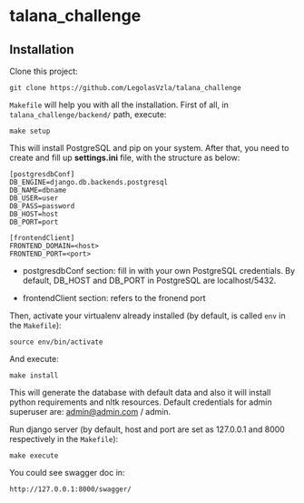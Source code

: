 # talana_challenge


## Installation

Clone this project:

	git clone https://github.com/LegolasVzla/talana_challenge

```Makefile``` will help you with all the installation. First of all, in ```talana_challenge/backend/``` path, execute:

	make setup

This will install PostgreSQL and pip on your system. After that, you need to create and fill up **settings.ini** file, with the structure as below:

	[postgresdbConf]
	DB_ENGINE=django.db.backends.postgresql
	DB_NAME=dbname
	DB_USER=user
	DB_PASS=password
	DB_HOST=host
	DB_PORT=port

	[frontendClient]
	FRONTEND_DOMAIN=<host>
	FRONTEND_PORT=<port>

- postgresdbConf section: fill in with your own PostgreSQL credentials. By default, DB_HOST and DB_PORT in PostgreSQL are localhost/5432.

- frontendClient section: refers to the fronend port

Then, activate your virtualenv already installed (by default, is called ```env``` in the ```Makefile```):

	source env/bin/activate

And execute:

	make install

This will generate the database with default data and also it will install python requirements and nltk resources. Default credentials for admin superuser are: admin@admin.com / admin. 

Run django server (by default, host and port are set as 127.0.0.1 and 8000 respectively in the ```Makefile```):

	make execute

You could see swagger doc in:

	http://127.0.0.1:8000/swagger/
